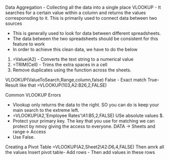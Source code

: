 Data Aggregation - Collecting all the data into a single place 
VLOOKUP - It searches for a certain value within a column and returns the values corresponsding to it.
This is primarily used to connect data between two sources

- This is generally used to look for data between different spreadsheets.
- The data between the two spreadsheets should be consistent for this feature to work 
- In order to achieve this clean data, we have to do the below 
1. =Value(A2) - Converts the text string to a numerical value 
2. =TRIM(Cell) - Trims the extra spaces in a cell 
3. Remove duplicates using the function across the sheets. 

VLOOKUP(ValueToSearch,Range,column,false)
False - Exact match 
True- Result like that 
=VLOOKUP(103,A2:B26,2,FALSE)

Common VLOOKUP Errors 
- Vlookup only returns the data to the right. SO you can do is keep your main search to the extreme left.
- =VLOOKUP(A2,'Employee Rates'!$A1:$B5,2,FALSE) USe absolute values $.
- Protect your primary key. The key that you use for matching we can protect by nmoy giving the access to everyone. DATA -> Sheets and range-> Access 
- Use False.

Creating a Pivot Table 
=VLOOKUP(A2,Sheet2!$A$2:$D$6,4,FALSE)
Then amrk all the values 
Insert pivot table- Add rows - Then add values in these rows 


